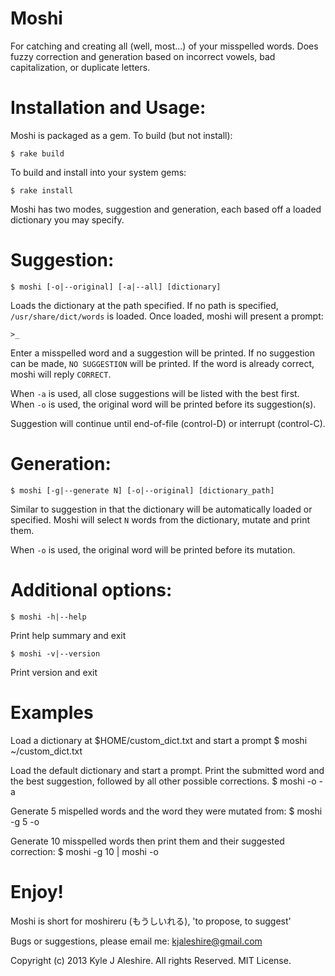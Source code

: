 Moshi
====

For catching and creating all (well, most...) of your misspelled words. Does fuzzy correction and generation based on incorrect vowels, bad capitalization, or duplicate letters.

Installation and Usage:
===

Moshi is packaged as a gem. To build (but not install):

	$ rake build

To build and install into your system gems:

	$ rake install

Moshi has two modes, suggestion and generation, each based off a loaded dictionary you may specify.

Suggestion:
==

	$ moshi [-o|--original] [-a|--all] [dictionary]
Loads the dictionary at the path specified. If no path is specified, `/usr/share/dict/words` is loaded. Once loaded, moshi will present a prompt:

	>_

Enter a misspelled word and a suggestion will be printed. If no suggestion can be made, `NO SUGGESTION` will be printed. If the word is already correct, moshi will reply `CORRECT`.

When `-a` is used, all close suggestions will be listed with the best first. 
When `-o` is used, the original word will be printed before its suggestion(s).

Suggestion will continue until end-of-file (control-D) or interrupt (control-C).

Generation:
==

	$ moshi [-g|--generate N] [-o|--original] [dictionary_path]
Similar to suggestion in that the dictionary will be automatically loaded or specified. Moshi will select `N` words from the dictionary, mutate and print them.

When `-o` is used, the original word will be printed before its mutation.

Additional options:
==

	$ moshi -h|--help
Print help summary and exit

	$ moshi -v|--version
Print version and exit

Examples
===

Load a dictionary at $HOME/custom_dict.txt and start a prompt
	$ moshi ~/custom_dict.txt

Load the default dictionary and start a prompt. Print the submitted word and the best suggestion, followed by all other possible corrections.
	$ moshi -o -a

Generate 5 mispelled words and the word they were mutated from:
	$ moshi -g 5 -o

Generate 10 misspelled words then print them and their suggested correction:
	$ moshi -g 10 | moshi -o

Enjoy!
===

Moshi is short for moshireru (もうしいれる), 'to propose, to suggest'

Bugs or suggestions, please email me: kjaleshire@gmail.com

Copyright (c) 2013 Kyle J Aleshire. All rights Reserved. MIT License.